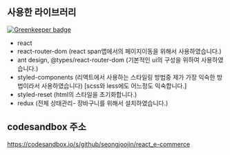 ## 사용한 라이브러리

[![Greenkeeper badge](https://badges.greenkeeper.io/seongjoojin/react_e-commerce.svg)](https://greenkeeper.io/)

- react
- react-router-dom (react span앱에서의 페이지이동을 위해서 사용하였습니다.)
- ant design, @types/react-router-dom (기본적인 ui의 구성을 위하여 사용하였습니다.)
- styled-components (리액트에서 사용하는 스타일링 방법중 제가 가장 익숙한 방법이라서 사용하였습니다) [scss와 less에도 어느정도 익숙합니다.]
- styled-reset (html의 스타일을 초기화합니다.)
- redux (전체 상태관리- 장바구니를 위해서 설치하였습니다.)

## codesandbox 주소

https://codesandbox.io/s/github/seongjoojin/react_e-commerce
